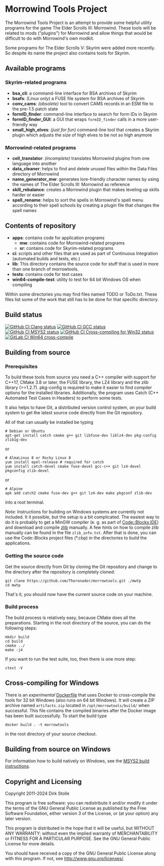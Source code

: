 # Morrowind Tools Project

The Morrowind Tools Project is an attempt to provide some helpful utility
programs for the game The Elder Scrolls III: Morrowind. These tools will be
related to mods ("plugins") for Morrowind and allow things that would be
difficult to do with Morrowind's own modkit.

Some programs for The Elder Scrolls V: Skyrim were added more recently. So
despite its name the project also contains tools for Skyrim.

## Available programs

### Skyrim-related programs

* **bsa_cli**: a command-line interface for BSA archives of Skyrim
* **bsafs**: _(Linux only)_ a FUSE file system for BSA archives of Skyrim
* **conv_cams**: _(obsolete)_ tool to convert CAMS records in an ESM file to the
  pre-1.5 patch state
* **formID_finder**: command-line interface to search for form IDs in Skyrim
* **formID_finder_GUI**: a GUI that wraps `formID_finder` calls in a more
  user-friendly way
* **small_high_elves**: _(just for fun)_ command-line tool that creates a Skyrim
  plugin which adjusts the size of high elves to be not so high anymore

### Morrowind-related programs

* **cell_translator**: _(incomplete)_ translates Morrowind plugins from one
  language into another
* **data_cleaner**: helps to find and delete unused files within the Data Files
  directory of Morrowind
* **name_generator_mw**: generates lore-friendly character names by using the
  names of The Elder Scrolls III: Morrowind as reference
* **skill_rebalance**: creates a Morrowind plugin that makes leveling up skills
  harder or easier
* **spell_rename**: helps to sort the spells in Morrowind's spell menu according
  to their spell schools by creating a plugin file that changes the spell names

## Contents of repository

- **apps**: contains code for application programs
  - **mw**: contains code for Morrowind-related programs
  - **sr**: contains code for Skyrim-related programs
- **ci**: scripts and other files that are used as part of Continuous
  Integration (automated builds and tests, etc.)
- **lib**: This directory contains the source code for stuff that is used in
  more than one branch of morrowtools.
- **tests**: contains code for test cases
- **win64-compile-test**: utility to test for 64 bit Windows OS when compiling

Within some directories you may find files named TODO or ToDo.txt. These files
list some of the work that still has to be done for that specific directory.

## Build status

[![GitHub CI Clang status](https://github.com/Thoronador/morrowtools/workflows/Clang/badge.svg)](https://github.com/Thoronador/morrowtools/actions)
[![GitHub CI GCC status](https://github.com/Thoronador/morrowtools/workflows/GCC/badge.svg)](https://github.com/Thoronador/morrowtools/actions)
[![GitHub CI MSYS2 status](https://github.com/Thoronador/morrowtools/workflows/MSYS2/badge.svg)](https://github.com/Thoronador/morrowtools/actions)
[![GitHub CI Cross-compiling for Win32 status](https://github.com/Thoronador/morrowtools/workflows/Cross-compile%20for%20Win32/badge.svg)](https://github.com/Thoronador/morrowtools/actions)
[![GitLab CI Win64 cross-compile](https://gitlab.com/striezel/morrowtools/badges/master/pipeline.svg?ignore_skipped=true&key_text=Cross-compile%20for%20Win64&key_width=145)](https://gitlab.com/striezel/morrowtools/-/pipelines)

## Building from source

### Prerequisites

To build these tools from source you need a C++ compiler with support for C++17,
CMake 3.8 or later, the FUSE library, the LZ4 library and the zlib library
(>=1.2.7). pkg-config is required to make it easier to find compiler options for
the installed libraries.
Additionally, the program uses Catch (C++ Automated Test Cases in Headers) to
perform some tests.

It also helps to have Git, a distributed version control system, on your build
system to get the latest source code directly from the Git repository.

All of that can usually be installed be typing

```
# Debian or Ubuntu
apt-get install catch cmake g++ git libfuse-dev liblz4-dev pkg-config zlib1g-dev
```

or

```
# AlmaLinux 8 or Rocky Linux 8
yum install epel-release # required for catch
yum install catch-devel cmake fuse-devel gcc-c++ git lz4-devel pkgconfig zlib-devel
```

or

```
# Alpine
apk add catch2 cmake fuse-dev g++ git lz4-dev make pkgconf zlib-dev
```

into a root terminal.

_Note:_ Instructions for building on Windows systems are currently not included.
It it possible, but the setup is a bit complicated. The easiest way to do it is
probably to get a MinGW compiler (e. g. as part of
[Code::Blocks IDE](https://www.codeblocks.org/)) and download and compile
[zlib](https://www.zlib.net/) manually. A few hints on how to compile zlib
manually can be found in the file `zlib_info.txt`. After that is done, you can
use the Code::Blocks project files (*.cbp) in the directories to build the
applications.

### Getting the source code

Get the source directly from Git by cloning the Git repository and change to
the directory after the repository is completely cloned:

    git clone https://github.com/Thoronador/morrowtools.git ./mwtp
    cd mwtp

That's it, you should now have the current source code on your machine.

### Build process

The build process is relatively easy, because CMake does all the preparations.
Starting in the root directory of the source, you can do the following steps:

    mkdir build
    cd build
    cmake ../
    make -j4

If you want to run the test suite, too, then there is one more step:

    ctest -V

## Cross-compiling for Windows

There is an _experimental_ [Dockerfile](./Dockerfile) that uses Docker to
cross-compile the tools for 32 bit Windows (also runs on 64 bit Windows).
It will create a ZIP archive named `artifacts.zip` located in
`/opt/morrowtools/build/` when successful. This file contains the compiled
binaries after the Docker image has been built successfully. To start the build
type

    docker build . -t morrowtools

in the root directory of your source checkout.

## Building from source on Windows

For information how to build natively on Windows, see the
[MSYS2 build instructions](./documentation/msys2-build.md).

## Copyright and Licensing

Copyright 2011-2024  Dirk Stolle

This program is free software: you can redistribute it and/or modify
it under the terms of the GNU General Public License as published by
the Free Software Foundation, either version 3 of the License, or
(at your option) any later version.

This program is distributed in the hope that it will be useful,
but WITHOUT ANY WARRANTY; without even the implied warranty of
MERCHANTABILITY or FITNESS FOR A PARTICULAR PURPOSE.  See the
GNU General Public License for more details.

You should have received a copy of the GNU General Public License
along with this program.  If not, see <http://www.gnu.org/licenses/>.
